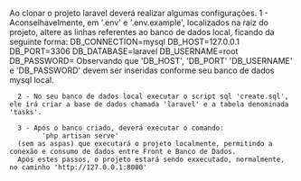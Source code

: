 Ao clonar o projeto laravel deverá realizar algumas configurações.
      1 - Aconselhavelmente, em '.env' e '.env.example', localizados na raiz do projeto, 
            altere as linhas referentes ao banco de dados local, ficando da seguinte forma:
                  DB_CONNECTION=mysql
                  DB_HOST=127.0.0.1
                  DB_PORT=3306
                  DB_DATABASE=laravel
                  DB_USERNAME=root
                  DB_PASSWORD=
            Observando que 'DB_HOST', 'DB_PORT' 'DB_USERNAME' e 'DB_PASSWORD' devem ser inseridas conforme seu banco de dados mysql local.
      
      2 - No seu banco de dados local executar o script sql 'create.sql', ele irá criar a base de dados chamada 'laravel' e a tabela denominada 'tasks'.

      3 - Após o banco criado, deverá executar o comando: 
            'php artisan serve'
      (sem as aspas) que executará o projeto localmente, permitindo a conexão e consumo de dados entre Front e Banco de Dados.
      Após estes passos, o projeto estará sendo exxecutado, normalmente, no caminho 'http://127.0.0.1:8000'